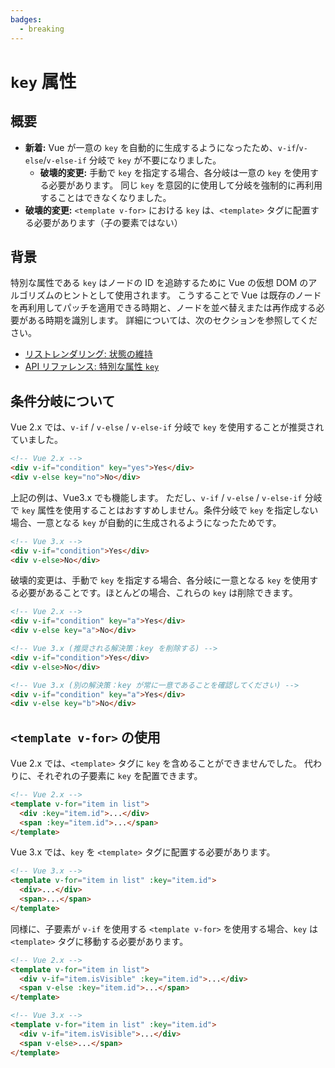 ```yaml
---
badges:
  - breaking
---
```


# `key` 属性 <MigrationBadges :badges="$frontmatter.badges" />

## 概要

- **新着:** Vue が一意の `key` を自動的に生成するようになったため、`v-if`/`v-else`/`v-else-if` 分岐で `key` が不要になりました。
  - **破壊的変更:** 手動で `key` を指定する場合、各分岐は一意の `key` を使用する必要があります。 同じ `key` を意図的に使用して分岐を強制的に再利用することはできなくなりました。
- **破壊的変更:** `<template v-for>` における `key` は、`<template>` タグに配置する必要があります（子の要素ではない）

## 背景

特別な属性である `key` はノードの ID を追跡するために Vue の仮想 DOM のアルゴリズムのヒントとして使用されます。 こうすることで Vue は既存のノードを再利用してパッチを適用できる時期と、ノードを並べ替えまたは再作成する必要がある時期を識別します。 詳細については、次のセクションを参照してください。

- [リストレンダリング: 状態の維持](/guide/list.html#maintaining-state)
- [API リファレンス: 特別な属性 `key` ](/api/special-attributes.html#key)

## 条件分岐について

Vue 2.x では、`v-if` / `v-else` / `v-else-if` 分岐で `key` を使用することが推奨されていました。

```html
<!-- Vue 2.x -->
<div v-if="condition" key="yes">Yes</div>
<div v-else key="no">No</div>
```

上記の例は、Vue3.x でも機能します。 ただし、`v-if` / `v-else` / `v-else-if` 分岐で `key` 属性を使用することはおすすめしません。条件分岐で `key` を指定しない場合、一意となる `key` が自動的に生成されるようになったためです。

```html
<!-- Vue 3.x -->
<div v-if="condition">Yes</div>
<div v-else>No</div>
```

破壊的変更は、手動で `key` を指定する場合、各分岐に一意となる `key` を使用する必要があることです。ほとんどの場合、これらの `key` は削除できます。

```html
<!-- Vue 2.x -->
<div v-if="condition" key="a">Yes</div>
<div v-else key="a">No</div>

<!-- Vue 3.x (推奨される解決策：key を削除する) -->
<div v-if="condition">Yes</div>
<div v-else>No</div>

<!-- Vue 3.x (別の解決策：key が常に一意であることを確認してください) -->
<div v-if="condition" key="a">Yes</div>
<div v-else key="b">No</div>
```

## `<template v-for>` の使用

Vue 2.x では、`<template>` タグに `key` を含めることができませんでした。 代わりに、それぞれの子要素に `key` を配置できます。

```html
<!-- Vue 2.x -->
<template v-for="item in list">
  <div :key="item.id">...</div>
  <span :key="item.id">...</span>
</template>
```

Vue 3.x では、`key` を `<template>` タグに配置する必要があります。

```html
<!-- Vue 3.x -->
<template v-for="item in list" :key="item.id">
  <div>...</div>
  <span>...</span>
</template>
```

同様に、子要素が `v-if` を使用する `<template v-for>` を使用する場合、`key` は `<template>` タグに移動する必要があります。

```html
<!-- Vue 2.x -->
<template v-for="item in list">
  <div v-if="item.isVisible" :key="item.id">...</div>
  <span v-else :key="item.id">...</span>
</template>

<!-- Vue 3.x -->
<template v-for="item in list" :key="item.id">
  <div v-if="item.isVisible">...</div>
  <span v-else>...</span>
</template>
```